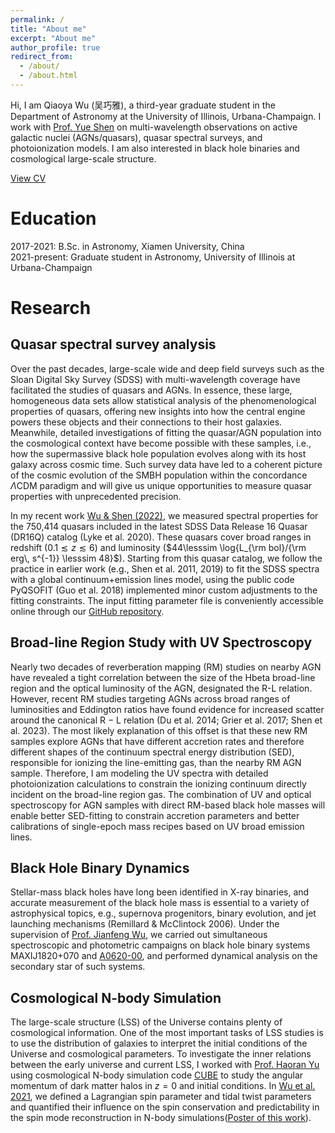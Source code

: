 ```yaml
---
permalink: /
title: "About me"
excerpt: "About me"
author_profile: true
redirect_from:
  - /about/
  - /about.html
---
```

Hi, I am Qiaoya Wu (吴巧雅), a third-year graduate student in the Department of Astronomy at the University of Illinois, Urbana-Champaign.
I work with [Prof. Yue Shen](http://quasar.astro.illinois.edu/index.html#) on multi-wavelength observations on active galactic nuclei (AGNs/quasars), quasar spectral surveys, and photoionization models. I am also interested in black hole binaries and cosmological large-scale structure.

[View CV](http://qiaoyawu.github.io/files/CV_for_web.pdf)


Education
======
2017-2021: B.Sc. in Astronomy, Xiamen University, China \
2021-present: Graduate student in Astronomy, University of Illinois at Urbana-Champaign

Research
======

Quasar spectral survey analysis
------
Over the past decades, large-scale wide and deep field surveys such as the Sloan Digital Sky Survey (SDSS) with multi-wavelength coverage have facilitated the studies of quasars and AGNs. In essence, these large, homogeneous data sets allow statistical analysis of the phenomenological properties of quasars, offering new insights into how the central engine powers these objects and their connections to their host galaxies. Meanwhile, detailed investigations of fitting the quasar/AGN population into the cosmological context have become possible with these samples, i.e., how the supermassive black hole population evolves along with its host galaxy across cosmic time. Such survey data have led to a coherent picture of the cosmic evolution of the SMBH population within the concordance $\Lambda$CDM paradigm and will give us unique opportunities to measure quasar properties with unprecedented precision.

In my recent work [Wu & Shen (2022)](https://iopscience.iop.org/article/10.3847/1538-4365/ac9ead), we measured spectral properties for the 750,414 quasars included in the latest SDSS Data Release 16 Quasar (DR16Q) catalog (Lyke et al. 2020). These quasars cover broad ranges in redshift ($0.1\lesssim z\lesssim 6$) and luminosity ($44\lesssim \log{L_{\rm bol}/{\rm erg\, s^{-1}} \lesssim 48}$). Starting from this quasar catalog, we follow the practice in earlier work (e.g., Shen et al. 2011, 2019) to fit the SDSS spectra with a global continuum+emission lines model, using the public code PyQSOFIT (Guo et al. 2018) implemented minor custom adjustments to the fitting constraints. The input fitting parameter file is conveniently accessible online through our [GitHub repository](https://github.com/QiaoyaWu/sdss4_dr16q_tutorial).

Broad-line Region Study with UV Spectroscopy
------
Nearly two decades of reverberation mapping (RM) studies on nearby AGN have revealed a tight correlation between the size of the Hbeta broad-line region and the optical luminosity of the AGN, designated the R-L relation. However, recent RM studies targeting AGNs across broad ranges of luminosities and Eddington ratios have found evidence for increased scatter around the canonical R − L relation (Du et al. 2014; Grier et al. 2017; Shen et al. 2023). The most likely explanation of this offset is that these new RM samples explore AGNs that have different accretion rates and therefore different shapes of the continuum spectral energy distribution (SED), responsible for ionizing the line-emitting gas, than the nearby RM AGN sample. Therefore, I am modeling the UV spectra with detailed photoionization calculations to constrain the ionizing continuum directly incident on the broad-line region gas. The combination of UV and optical spectroscopy for AGN samples with direct RM-based black hole masses will enable better SED-fitting to constrain accretion parameters and better calibrations of single-epoch mass recipes based on UV broad emission lines.

Black Hole Binary Dynamics
------
Stellar-mass black holes have long been identified in X-ray binaries, and accurate measurement of the black hole mass is essential to a variety of astrophysical topics, e.g., supernova progenitors, binary evolution, and jet launching mechanisms (Remillard & McClintock 2006). Under the supervision of [Prof. Jianfeng Wu](https://astro.xmu.edu.cn/info/1036/1288.htm), we carried out simultaneous spectroscopic and photometric campaigns on black hole binary systems MAXIJ1820+070 and [A0620-00](https://iopscience.iop.org/article/10.3847/1538-4357/ac4332), and performed dynamical analysis on the secondary star of such systems.

Cosmological N-body Simulation
------
The large-scale structure (LSS) of the Universe contains plenty of cosmological information. One of the most important tasks of LSS studies is to use the distribution of galaxies to interpret the initial conditions of the Universe and cosmological parameters. To investigate the inner relations between the early universe and current LSS, I worked with [Prof. Haoran Yu](https://astro.xmu.edu.cn/info/1036/1292.htm) using cosmological N-body simulation code [CUBE](https://ieeexplore.ieee.org/document/9139651) to study the angular momentum of dark matter halos in $z=0$ and initial conditions. In [Wu et al. 2021](https://journals.aps.org/prd/abstract/10.1103/PhysRevD.103.063522), we defined a Lagrangian spin parameter and tidal twist parameters and quantified their influence on the spin conservation and predictability in the spin mode reconstruction in N-body simulations([Poster of this work](http://qiaoyawu.github.io/files/QiaoyaWu_hangzhou_poster_show.pdf)).


